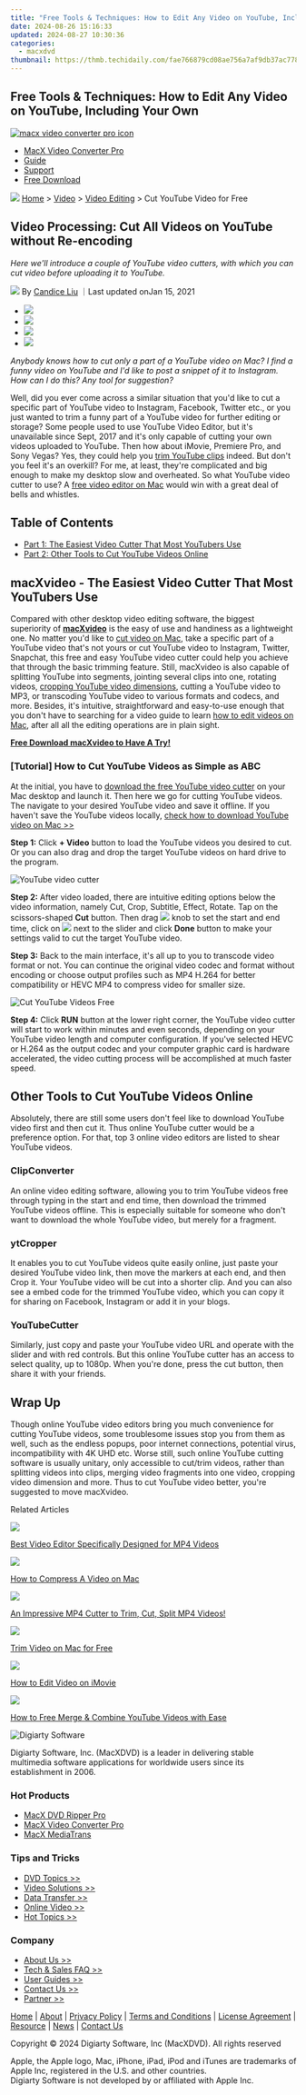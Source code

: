 ```yaml
---
title: "Free Tools & Techniques: How to Edit Any Video on YouTube, Including Your Own"
date: 2024-08-26 15:16:33
updated: 2024-08-27 10:30:36
categories:
  - macxdvd
thumbnail: https://thmb.techidaily.com/fae766879cd08ae756a7af9db37ac778f5fbfa89e057843b1343689c4f471473.jpg
---
```


## Free Tools & Techniques: How to Edit Any Video on YouTube, Including Your Own

[![macx video converter pro icon](https://www.macxdvd.com/video-editing/../image-style/new-seo/icon11.png)](https://tools.techidaily.com/macxdvd/products/)

* [MacX Video Converter Pro](https://tools.techidaily.com/macxdvd/products/)
* [Guide](https://tools.techidaily.com/macxdvd/products/)
* [Support](https://tools.techidaily.com/macxdvd/products/)
* [Free Download](https://tools.techidaily.com/macxdvd/products/)



![](https://www.macxdvd.com/video-editing/../image-style/new-seo/icon7.png) [Home](https://tools.techidaily.com/macxdvd/products/) \> [Video](https://tools.techidaily.com/macxdvd/products/) \> [Video Editing](https://tools.techidaily.com/macxdvd/products/) \> Cut YouTube Video for Free

## Video Processing: Cut All Videos on YouTube without Re-encoding



_Here we'll introduce a couple of YouTube video cutters, with which you can cut video before uploading it to YouTube._

![](https://www.macxdvd.com/video-editing/../image-style/new-seo/icon6.png) By [Candice Liu](https://www.linkedin.com/in/candice-liu-444483a3/) ｜Last updated onJan 15, 2021 

* [![](https://www.macxdvd.com/video-editing/../image-style/new-seo/share-fa.jpg)](https://www.facebook.com/sharer/sharer.php?u=https://www.macxdvd.com/video-editing/cut-youtube-videos-free.htm)
* [![](https://www.macxdvd.com/video-editing/../image-style/new-seo/share-tw.jpg)](https://twitter.com/intent/tweet?url=https://www.macxdvd.com/video-editing/cut-youtube-videos-free.htm)
* [![](https://www.macxdvd.com/video-editing/../image-style/new-seo/share-go.jpg)](https://pinterest.com/pin/create/button/?url=https://www.macxdvd.com/video-editing/cut-youtube-videos-free.htm)
* [![](https://www.macxdvd.com/video-editing/../image-style/new-seo/share-in.jpg)](https://www.linkedin.com/shareArticle?mini=true&url=https://www.macxdvd.com/video-editing/cut-youtube-videos-free.htm&title=&summary=https://www.macxdvd.com/video-editing/cut-youtube-videos-free.htm&source=)

_Anybody knows how to cut only a part of a YouTube video on Mac? I find a funny video on YouTube and I'd like to post a snippet of it to Instagram. How can I do this? Any tool for suggestion?_ 

Well, did you ever come across a similar situation that you'd like to cut a specific part of YouTube video to Instagram, Facebook, Twitter etc., or you just wanted to trim a funny part of a YouTube video for further editing or storage? Some people used to use YouTube Video Editor, but it's unavailable since Sept, 2017 and it's only capable of cutting your own videos uploaded to YouTube. Then how about iMovie, Premiere Pro, and Sony Vegas? Yes, they could help you [trim YouTube clips](https://tools.techidaily.com/macxdvd/products/) indeed. But don't you feel it's an overkill? For me, at least, they're complicated and big enough to make my desktop slow and overheated. So what YouTube video cutter to use? A [free video editor on Mac](https://tools.techidaily.com/macxdvd/products/) would win with a great deal of bells and whistles. 

## Table of Contents

* [Part 1: The Easiest Video Cutter That Most YouTubers Use](https://tools.techidaily.com/macxdvd/products/)
* [Part 2: Other Tools to Cut YouTube Videos Online](https://tools.techidaily.com/macxdvd/products/)

## macXvideo - The Easiest Video Cutter That Most YouTubers Use 

Compared with other desktop video editing software, the biggest superiority of [**macXvideo**](https://tools.techidaily.com/macxdvd/products/) is the easy of use and handiness as a lightweight one. No matter you'd like to [cut video on Mac](https://tools.techidaily.com/macxdvd/products/), take a specific part of a YouTube video that's not yours or cut YouTube video to Instagram, Twitter, Snapchat, this free and easy YouTube video cutter could help you achieve that through the basic trimming feature. Still, macXvideo is also capable of splitting YouTube into segments, jointing several clips into one, rotating videos, [cropping YouTube video dimensions](https://tools.techidaily.com/macxdvd/products/), cutting a YouTube video to MP3, or transcoding YouTube video to various formats and codecs, and more. Besides, it's intuitive, straightforward and easy-to-use enough that you don't have to searching for a video guide to learn [how to edit videos on Mac](https://tools.techidaily.com/macxdvd/products/), after all all the editing operations are in plain sight. 

[**Free Download macXvideo to Have A Try!**](https://tools.techidaily.com/macxdvd/products/)

### \[Tutorial\] How to Cut YouTube Videos as Simple as ABC

At the initial, you have to [download the free YouTube video cutter](https://tools.techidaily.com/macxdvd/products/) on your Mac desktop and launch it. Then here we go for cutting YouTube videos. The navigate to your desired YouTube video and save it offline. If you haven't save the YouTube videos locally, [check how to download YouTube video on Mac >>](https://tools.techidaily.com/macxdvd/products/) 

**Step 1:** Click **\+ Video** button to load the YouTube videos you desired to cut. Or you can also drag and drop the target YouTube videos on hard drive to the program. 

![YouTube video cutter](https://www.macxdvd.com/video-editing/../macxvideo/step-image/transcode-video-700.jpg) 

**Step 2:** After video loaded, there are intuitive editing options below the video information, namely Cut, Crop, Subtitle, Effect, Rotate. Tap on the scissors-shaped **Cut** button. Then drag ![](https://www.macxdvd.com/video-editing/../seoimage/knob-icon.png) knob to set the start and end time, click on ![](https://www.macxdvd.com/video-editing/../seoimage/cut-icon.png) next to the slider and click **Done** button to make your settings valid to cut the target YouTube video.

**Step 3:** Back to the main interface, it's all up to you to transcode video format or not. You can continue the original video codec and format without encoding or choose output profiles such as MP4 H.264 for better compatibility or HEVC MP4 to compress video for smaller size. 

![Cut YouTube Videos Free](https://www.macxdvd.com/video-editing/../macxvideo/step-image/cut-700.jpg) 

**Step 4:** Click **RUN** button at the lower right corner, the YouTube video cutter will start to work within minutes and even seconds, depending on your YouTube video length and computer configuration. If you've selected HEVC or H.264 as the output codec and your computer graphic card is hardware accelerated, the video cutting process will be accomplished at much faster speed. 

## Other Tools to Cut YouTube Videos Online

Absolutely, there are still some users don't feel like to download YouTube video first and then cut it. Thus online YouTube cutter would be a preference option. For that, top 3 online video editors are listed to shear YouTube videos.

### ClipConverter

An online video editing software, allowing you to trim YouTube videos free through typing in the start and end time, then download the trimmed YouTube videos offline. This is especially suitable for someone who don't want to download the whole YouTube video, but merely for a fragment. 

### ytCropper

It enables you to cut YouTube videos quite easily online, just paste your desired YouTube video link, then move the markers at each end, and then Crop it. Your YouTube video will be cut into a shorter clip. And you can also see a embed code for the trimmed YouTube video, which you can copy it for sharing on Facebook, Instagram or add it in your blogs. 

### YouTubeCutter 

Similarly, just copy and paste your YouTube video URL and operate with the slider and with red controls. But this online YouTube cutter has an access to select quality, up to 1080p. When you're done, press the cut button, then share it with your friends. 

## Wrap Up

Though online YouTube video editors bring you much convenience for cutting YouTube videos, some troublesome issues stop you from them as well, such as the endless popups, poor internet connections, potential virus, incompatibility with 4K UHD etc. Worse still, such online YouTube cutting software is usually unitary, only accessible to cut/trim videos, rather than splitting videos into clips, merging video fragments into one video, cropping video dimension and more. Thus to cut YouTube video better, you're suggested to move macXvideo. 



Related Articles

![](https://www.macxdvd.com/video-editing/../image-style/new-seo/pic7.jpg)

[Best Video Editor Specifically Designed for MP4 Videos](https://tools.techidaily.com/macxdvd/products/)

![](https://www.macxdvd.com/video-editing/../image-style/new-seo/pic6.jpg)

[How to Compress A Video on Mac](https://tools.techidaily.com/macxdvd/products/)

![](https://www.macxdvd.com/video-editing/../image-style/new-seo/pic5.jpg)

[An Impressive MP4 Cutter to Trim, Cut, Split MP4 Videos!](https://tools.techidaily.com/macxdvd/products/) 

![](https://www.macxdvd.com/video-editing/../image-style/new-seo/pic4.jpg)

[Trim Video on Mac for Free](https://tools.techidaily.com/macxdvd/products/) 

![](https://www.macxdvd.com/video-editing/../image-style/new-seo/pic3.jpg)

[How to Edit Video on iMovie](https://tools.techidaily.com/macxdvd/products/) 

![](https://www.macxdvd.com/video-editing/../image-style/new-seo/pic2.jpg)

[How to Free Merge & Combine YouTube Videos with Ease](https://tools.techidaily.com/macxdvd/products/) 



![Digiarty Software](https://www.macxdvd.com/video-editing/../icon/logo.png) 

Digiarty Software, Inc. (MacXDVD) is a leader in delivering stable multimedia software applications for worldwide users since its establishment in 2006.

### Hot Products

* [MacX DVD Ripper Pro](https://tools.techidaily.com/macxdvd/products/)
* [MacX Video Converter Pro](https://tools.techidaily.com/macxdvd/products/)
* [MacX MediaTrans](https://tools.techidaily.com/macxdvd/products/)

### Tips and Tricks

* [DVD Topics >>](https://tools.techidaily.com/macxdvd/products/)
* [Video Solutions >>](https://tools.techidaily.com/macxdvd/products/)
* [Data Transfer >>](https://tools.techidaily.com/macxdvd/products/)
* [Online Video >>](https://tools.techidaily.com/macxdvd/products/)
* [Hot Topics >>](https://tools.techidaily.com/macxdvd/products/)

### Company

* [About Us >>](https://tools.techidaily.com/macxdvd/products/)
* [Tech & Sales FAQ >>](https://tools.techidaily.com/macxdvd/products/)
* [User Guides >>](https://tools.techidaily.com/macxdvd/products/)
* [Contact Us >>](https://tools.techidaily.com/macxdvd/products/)
* [Partner >>](https://tools.techidaily.com/macxdvd/products/)



[Home](https://tools.techidaily.com/macxdvd/products/) | [About](https://tools.techidaily.com/macxdvd/products/) | [Privacy Policy](https://tools.techidaily.com/macxdvd/products/) | [Terms and Conditions](https://tools.techidaily.com/macxdvd/products/) | [License Agreement](https://tools.techidaily.com/macxdvd/products/) | [Resource](https://tools.techidaily.com/macxdvd/products/) | [News](https://tools.techidaily.com/macxdvd/products/) | [Contact Us](https://tools.techidaily.com/macxdvd/products/)

Copyright © 2024 Digiarty Software, Inc (MacXDVD). All rights reserved

Apple, the Apple logo, Mac, iPhone, iPad, iPod and iTunes are trademarks of Apple Inc, registered in the U.S. and other countries.  
 Digiarty Software is not developed by or affiliated with Apple Inc.

<ins class="adsbygoogle"
     style="display:block"
     data-ad-format="autorelaxed"
     data-ad-client="ca-pub-7571918770474297"
     data-ad-slot="1223367746"></ins>



<ins class="adsbygoogle"
     style="display:block"
     data-ad-client="ca-pub-7571918770474297"
     data-ad-slot="8358498916"
     data-ad-format="auto"
     data-full-width-responsive="true"></ins>
